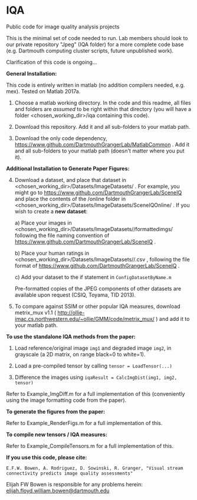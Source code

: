 # IQA
Public code for image quality analysis projects

This is the minimal set of code needed to run. Lab members should look to our private repository "Jpeg" (IQA folder) for a more complete code base (e.g. Dartmouth computing cluster scripts, future unpublished work).

Clarification of this code is ongoing...

**General Installation:**

This code is entirely written in matlab (no addition compilers needed, e.g. mex). Tested on Matlab 2017a.

1) Choose a matlab working directory. In the code and this readme, all files and folders are *assumed* to be right within that directory (you will have a folder <chosen_working_dir>/iqa containing this code).

2) Download this repository. Add it and all sub-folders to your matlab path.

3) Download the only code dependency, https://www.github.com/DartmouthGrangerLab/MatlabCommon . Add it and all sub-folders to your matlab path (doesn't matter where you put it).

**Additional Installation to Generate Paper Figures:**

4) Download a dataset, and place that dataset in <chosen_working_dir>/Datasets/ImageDatasets/<datasetname> . For example, you might go to https://www.github.com/DartmouthGrangerLab/SceneIQ and place the contents of the /online folder in <chosen_working_dir>/Datasets/ImageDatasets/SceneIQOnline/ . If you wish to create a **new dataset**:
  
   a) Place your images in <chosen_working_dir>/Datasets/ImageDatasets/<newdatasetname>/formattedimgs/ following the file naming convention of https://www.github.com/DartmouthGrangerLab/SceneIQ .
  
   b) Place your human ratings in <chosen_working_dir>/Datasets/ImageDatasets/<newdatasetname>/<filename>.csv , following the file format of https://www.github.com/DartmouthGrangerLab/SceneIQ .
  
   c) Add your dataset to the if statement in ```ConfigDatasetByName.m```
  
   Pre-formatted copies of the JPEG components of other datasets are available upon request (CSIQ, Toyama, TID 2013).

5) To compare against SSIM or other popular IQA measures, download metrix_mux v1.1 ( http://ollie-imac.cs.northwestern.edu/~ollie/GMM/code/metrix_mux/ ) and add it to your matlab path.

**To use the standalone IQA methods from the paper:**

1) Load reference/original image ```img1``` and degraded image ```img2```, in grayscale (a 2D matrix, on range black=0 to white=1).

2) Load a pre-compiled tensor by calling ```tensor = LoadTensor(...)```

3) Difference the images using ```iqaResult = CalcImgDist(img1, img2, tensor)```

Refer to Example_ImgDiff.m for a full implementation of this (conveniently using the image formatting code from the paper).

**To generate the figures from the paper:**
  
Refer to Example_RenderFigs.m for a full implementation of this.

**To compile new tensors / IQA measures:**

Refer to Example_CompileTensors.m for a full implementation of this.

**If you use this code, please cite:**

```E.F.W. Bowen, A. Rodriguez, D. Sowinski, R. Granger, "Visual stream connectivity predicts image quality assessments"```

Elijah FW Bowen is responsible for any problems herein: elijah.floyd.william.bowen@dartmouth.edu
